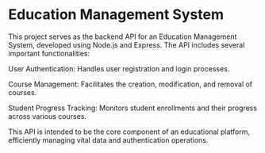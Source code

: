 ﻿# Education Management System

This project serves as the backend API for an Education Management System, developed using Node.js and Express. The API includes several important functionalities:

User Authentication: Handles user registration and login processes.

Course Management: Facilitates the creation, modification, and removal of courses.

Student Progress Tracking: Monitors student enrollments and their progress across various courses.

This API is intended to be the core component of an educational platform, efficiently managing vital data and authentication operations.
